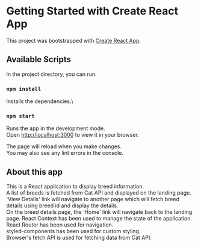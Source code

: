 # Getting Started with Create React App

This project was bootstrapped with [Create React App](https://github.com/facebook/create-react-app).

## Available Scripts

In the project directory, you can run:

### `npm install`

Installs the dependencies.\

### `npm start`

Runs the app in the development mode.\
Open [http://localhost:3000](http://localhost:3000) to view it in your browser.

The page will reload when you make changes.\
You may also see any lint errors in the console.

## About this app

This is a React application to display breed information.\
A list of breeds is fetched from Cat API and displayed on the landing page.\
'View Details' link will navigate to another page which will fetch breed details using breed id and display the details.\
On the breed details page, the 'Home' link will navigate back to the landing page.
React Context has been used to manage the state of the application.\
React Router has been used for navigation.\
styled-components has been used for custom styling.\
Browser's fetch API is used for fetching data from Cat API.
